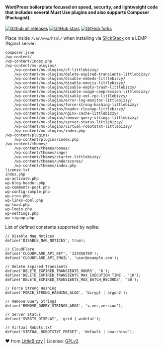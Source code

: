 #### WordPress boilerplate focused on speed, security, and lightweight code that includes several Must Use plugins and also supports Composer (Packagist).

[![Github all releases](https://img.shields.io/github/downloads/littlebizzy/wplite/total.svg)](https://github.com/littlebizzy/wplite/archive/master.zip) [![GitHub stars](https://img.shields.io/github/stars/littlebizzy/wplite.svg?style=social&logo=github&label=Star)](https://github.com/littlebizzy/wplite/stargazers) [![GitHub forks](https://img.shields.io/github/forks/littlebizzy/wplite.svg?style=social&logo=github&label=Fork)](https://github.com/littlebizzy/wplite/fork)

Place inside `/var/www/html/` when installing via [SlickStack](https://slickstack.io) on a LEMP (Nginx) server:

    composer.json
    /wp-content/
    /wp-content/index.php
    /wp-content/mu-plugins/
        /wp-content/mu-plugins/cf-littlebizzy/
        /wp-content/mu-plugins/delete-expired-transients-littlebizzy/
        /wp-content/mu-plugins/disable-embeds-littlebizzy/
        /wp-content/mu-plugins/disable-emojis-littlebizzy/
        /wp-content/mu-plugins/disable-empty-trash-littlebizzy/
        /wp-content/mu-plugins/disable-image-compression-littlebizzy/
        /wp-content/mu-plugins/disable-xml-rpc-littlebizzy/
        /wp-content/mu-plugins/error-log-monitor-littlebizzy/
        /wp-content/mu-plugins/force-strong-hashing-littlebizzy/
        /wp-content/mu-plugins/header-cleanup-littlebizzy/
        /wp-content/mu-plugins/nginx-cache-littlebizzy/
        /wp-content/mu-plugins/remove-query-strings-littlebizzy/
        /wp-content/mu-plugins/server-status-littlebizzy/
        /wp-content/mu-plugins/virtual-robotstxt-littlebizzy/
        /wp-content/mu-plugins/index.php
    /wp-content/plugins/
        /wp-content/plugins/index.php
    /wp-content/themes/
        /wp-content/themes/bones/
        /wp-content/themes/sage/
        /wp-content/themes/starter-littlebizzy/
        /wp-content/themes/underscores/
        /wp-content/themes/index.php
    license.txt
    index.php
    wp-activate.php
    wp-blog-header.php
    wp-comments-post.php
    wp-config-sample.php
    wp-cron.php
    wp-links-opml.php
    wp-load.php
    wp-login.php
    wp-settings.php
    wp-signup.php

List of defined constants supported by wplite:

    // Disable Nag Notices
    define('DISABLE_NAG_NOTICES', true);
    
    // CloudFlare
    define('CLOUDFLARE_API_KEY', '123456789');
    define('CLOUDFLARE_API_EMAIL', 'user@example.com');
    
    // Delete Expired Transients
    define('DELETE_EXPIRED_TRANSIENTS_HOURS', '6');
    define('DELETE_EXPIRED_TRANSIENTS_MAX_EXECUTION_TIME', '10');
    define('DELETE_EXPIRED_TRANSIENTS_MAX_BATCH_RECORDS', '50');
    
    // Force Strong Hashing
    define('FORCE_STRONG_HASHING_ALGO', 'bcrypt | argon2');
    
    // Remove Query Strings
    define('REMOVE_QUERY_STRINGS_ARGS', 'v,ver,version');
    
    // Server Status
    define('SVRSTS_DISPLAY', 'grid | widefat');
    
    // Virtual Robots.txt
    define('VIRTUAL_ROBOTSTXT_PRESET', 'default | noarchive');

❤ from [LittleBizzy](https://www.littlebizzy.com) | License: [GPLv3](https://www.gnu.org/licenses/gpl-3.0)
